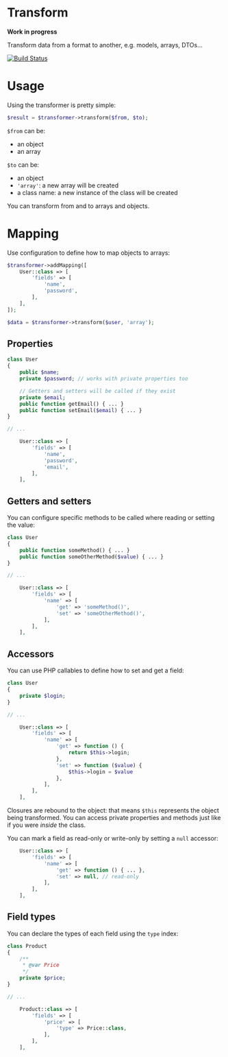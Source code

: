 Transform
=========

**Work in progress**

Transform data from a format to another, e.g. models, arrays, DTOs…

[![Build Status](https://img.shields.io/travis/mnapoli/Transform.svg?style=flat-square)](https://travis-ci.org/mnapoli/Transform)

# Usage

Using the transformer is pretty simple:

```php
$result = $transformer->transform($from, $to);
```

`$from` can be:

- an object
- an array

`$to` can be:

- an object
- `'array'`: a new array will be created
- a class name: a new instance of the class will be created

You can transform from and to arrays and objects.

# Mapping

Use configuration to define how to map objects to arrays:

```php
$transformer->addMapping([
    User::class => [
        'fields' => [
            'name',
            'password',
        ],
    ],
]);

$data = $transformer->transform($user, 'array');
```

## Properties

```php
class User
{
    public $name;
    private $password; // works with private properties too

    // Getters and setters will be called if they exist
    private $email;
    public function getEmail() { ... }
    public function setEmail($email) { ... }
}

// ...

    User::class => [
        'fields' => [
            'name',
            'password',
            'email',
        ],
    ],
```

## Getters and setters

You can configure specific methods to be called where reading or setting the value:

```php
class User
{
    public function someMethod() { ... }
    public function someOtherMethod($value) { ... }
}

// ...

    User::class => [
        'fields' => [
            'name' => [
                'get' => 'someMethod()',
                'set' => 'someOtherMethod()',
            ],
        ],
    ],
```

## Accessors

You can use PHP callables to define how to set and get a field:

```php
class User
{
    private $login;
}

// ...

    User::class => [
        'fields' => [
            'name' => [
                'get' => function () {
                    return $this->login;
                },
                'set' => function ($value) {
                    $this->login = $value
                },
            ],
        ],
    ],
```

Closures are rebound to the object: that means `$this` represents the object being transformed. You can access private properties and methods just like if you were *inside* the class.

You can mark a field as read-only or write-only by setting a `null` accessor:

```php
    User::class => [
        'fields' => [
            'name' => [
                'get' => function () { ... },
                'set' => null, // read-only
            ],
        ],
    ],
```

## Field types

You can declare the types of each field using the `type` index:

```php
class Product
{
    /**
     * @var Price
     */
    private $price;
}

// ...

    Product::class => [
        'fields' => [
            'price' => [
                'type' => Price::class,
            ],
        ],
    ],
```
